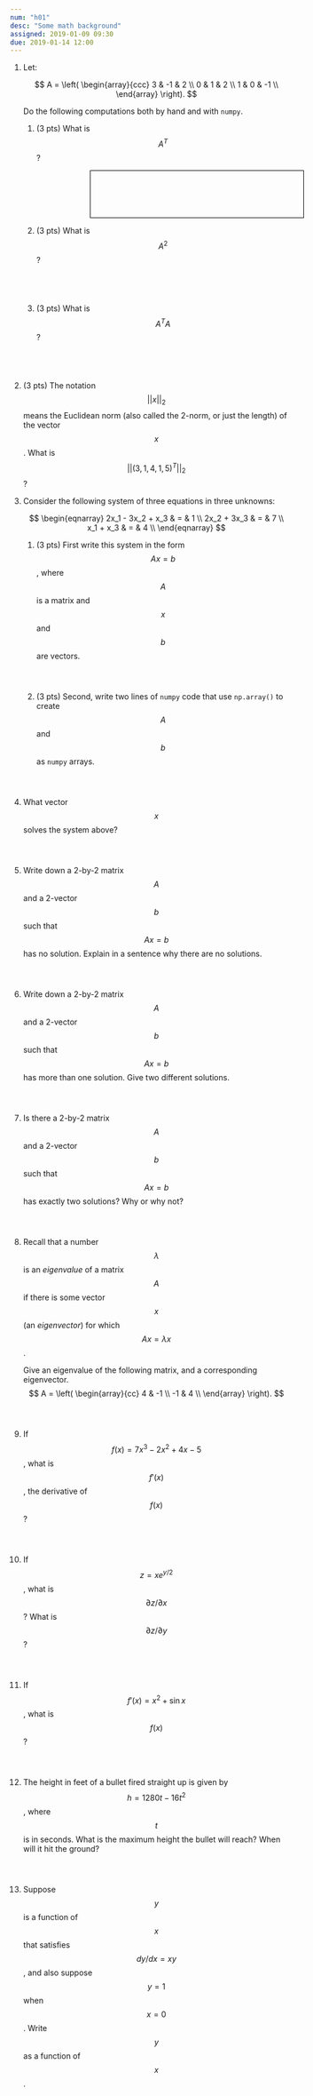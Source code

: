 ```yaml
---
num: "h01"
desc: "Some math background"
assigned: 2019-01-09 09:30
due: 2019-01-14 12:00
---
```


1. Let:

   $$
   A = \left(
   \begin{array}{ccc}
   3 & -1 & 2 \\ 	
   0 & 1 & 2 \\ 
   1 & 0 & -1 \\
   \end{array} \right).
   $$

   Do the following computations both by hand and with `numpy`.

   1. (3 pts) What is $$A^T$$?
   
      <div style="width: 4in; margin-left: 1in;  height: 6em; border: 1px solid black; "></div>
      
   2. (3 pts) What is $$A^2$$?
   
      <div style="margin-bottom:5em;"></div>
     
   3. (3 pts) What is $$A^TA$$?

      <div style="margin-bottom:5em;"></div>

2. (3 pts) The notation $$||x||_2$$ means the Euclidean norm (also
   called the 2-norm, or just the length) of the vector $$x$$.  What is
   $$||(3, 1, 4, 1, 5)^T||_2$$?

   <div class="pagebreak" />
   
3. Consider the following system of three equations in three unknowns:

   $$
   \begin{eqnarray}
    2x_1 - 3x_2 + x_3  & =  & 1 \\ 
    2x_2 + 3x_3  & =  & 7 \\ 
    x_1 + x_3  & = & 4 \\ 
   \end{eqnarray}
   $$ 
   
   1. (3 pts) First write this system in the form $$Ax=b$$, where $$A$$
      is a matrix and $$x$$ and $$b$$ are vectors.

      <div style="margin-bottom:4em;"></div>
	 
   2. (3 pts) Second, write two lines of `numpy`
      code that use `np.array()` to create $$A$$ and $$b$$ as `numpy`
      arrays.

      <div style="margin-bottom:4em;"></div>
   
4. What vector $$x$$ solves the system above? 

   <div style="margin-bottom:4em;"></div>
   
5. Write down a 2-by-2 matrix $$A$$ and a 2-vector $$b$$ such that $$Ax=b$$
   has no solution.  Explain in a sentence why there are no solutions.

   <div style="margin-bottom:4em;"></div>

6. Write down a 2-by-2 matrix $$A$$ and a 2-vector $$b$$ such that
   $$Ax=b$$ has more than one solution.  Give two different solutions.

   <div style="margin-bottom:4em;"></div>
   
7. Is there a 2-by-2 matrix $$A$$ and a 2-vector $$b$$ such that $$Ax=b$$ has
   exactly two solutions?  Why or why not?

   <div style="margin-bottom:4em;"></div>

8. Recall that a number $$\lambda$$ is an *eigenvalue*
   of a matrix $$A$$ if there is some vector $$x$$ 
   (an *eigenvector*) for which $$Ax = \lambda x$$.
   
   Give an eigenvalue of the following matrix, and a corresponding eigenvector.
   $$
   A = \left(
   \begin{array}{cc}
   4 & -1 \\ 	
   -1 & 4 \\
   \end{array} 
   \right).
   $$

   <div style="margin-bottom:4em;"></div>

9. If $$f(x)=7x^3-2x^2+4x-5$$, what is $$f'(x)$$, the derivative of $$f(x)$$?

   <div style="margin-bottom:4em;"></div>

10. If $$z = xe^{y/2}$$, what is $$\partial z / \partial x$$?
     What is $$\partial z / \partial y$$?

    <div style="margin-bottom:4em;"></div>
   
11. If $$f'(x) = x^2 + \sin x$$, what is $$f(x)$$?

    <div style="margin-bottom:4em;"></div>
   
12. The height in feet of a bullet fired straight up is
    given by $$h=1280t-16t^2$$, where $$t$$ is in seconds.
    What is the maximum height the bullet will reach? 
    When will it hit the ground?

    <div style="margin-bottom:4em;"></div>

   
13. Suppose $$y$$ is a function of $$x$$ that satisfies
   $$dy/dx = xy$$, and also suppose $$y=1$$ when $$x=0$$.
   Write $$y$$ as a function of $$x$$.

   <div style="margin-bottom:4em;"></div>
